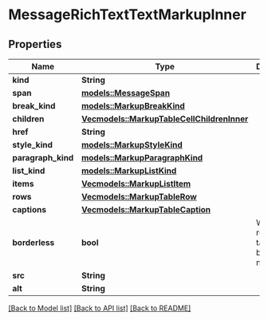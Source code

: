 # MessageRichTextTextMarkupInner

## Properties

Name | Type | Description | Notes
------------ | ------------- | ------------- | -------------
**kind** | **String** |  | 
**span** | [**models::MessageSpan**](MessageSpan.md) |  | 
**break_kind** | [**models::MarkupBreakKind**](MarkupBreakKind.md) |  | 
**children** | [**Vec<models::MarkupTableCellChildrenInner>**](MarkupTableCell_children_inner.md) |  | 
**href** | **String** |  | 
**style_kind** | [**models::MarkupStyleKind**](MarkupStyleKind.md) |  | 
**paragraph_kind** | [**models::MarkupParagraphKind**](MarkupParagraphKind.md) |  | 
**list_kind** | [**models::MarkupListKind**](MarkupListKind.md) |  | 
**items** | [**Vec<models::MarkupListItem>**](MarkupListItem.md) |  | 
**rows** | [**Vec<models::MarkupTableRow>**](MarkupTableRow.md) |  | 
**captions** | [**Vec<models::MarkupTableCaption>**](MarkupTableCaption.md) |  | 
**borderless** | **bool** | Whether to render this table with borders or not | 
**src** | **String** |  | 
**alt** | **String** |  | 

[[Back to Model list]](../README.md#documentation-for-models) [[Back to API list]](../README.md#documentation-for-api-endpoints) [[Back to README]](../README.md)



